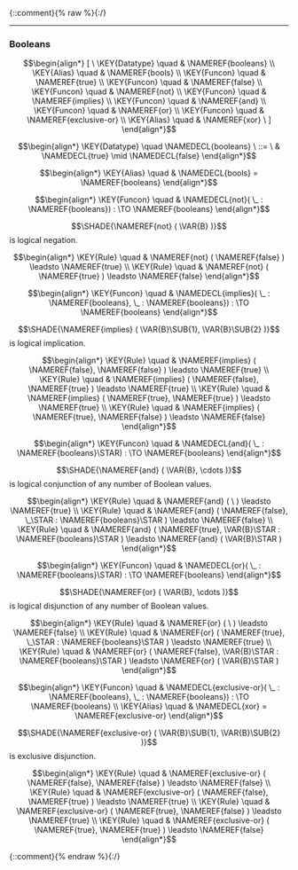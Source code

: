 {::comment}{% raw %}{:/}


----

### Booleans
               


$$\begin{align*}
  [ \
  \KEY{Datatype} \quad & \NAMEREF{booleans} \\
  \KEY{Alias} \quad & \NAMEREF{bools} \\
  \KEY{Funcon} \quad & \NAMEREF{true} \\
  \KEY{Funcon} \quad & \NAMEREF{false} \\
  \KEY{Funcon} \quad & \NAMEREF{not} \\
  \KEY{Funcon} \quad & \NAMEREF{implies} \\
  \KEY{Funcon} \quad & \NAMEREF{and} \\
  \KEY{Funcon} \quad & \NAMEREF{or} \\
  \KEY{Funcon} \quad & \NAMEREF{exclusive-or} \\
  \KEY{Alias} \quad & \NAMEREF{xor}
  \ ]
\end{align*}$$

$$\begin{align*}
  \KEY{Datatype} \quad 
  \NAMEDECL{booleans} 
  \ ::= \ &
  \NAMEDECL{true} \mid \NAMEDECL{false}
\end{align*}$$

$$\begin{align*}
  \KEY{Alias} \quad
  & \NAMEDECL{bools} = \NAMEREF{booleans}
\end{align*}$$

$$\begin{align*}
  \KEY{Funcon} \quad
  & \NAMEDECL{not}(
                       \_ : \NAMEREF{booleans}) 
    :  \TO \NAMEREF{booleans} 
\end{align*}$$


  $$\SHADE{\NAMEREF{not}
           (  \VAR{B} )}$$   is logical negation.


$$\begin{align*}
  \KEY{Rule} \quad
    & \NAMEREF{not}
        (  \NAMEREF{false} ) \leadsto 
        \NAMEREF{true}
\\
  \KEY{Rule} \quad
    & \NAMEREF{not}
        (  \NAMEREF{true} ) \leadsto 
        \NAMEREF{false}
\end{align*}$$

$$\begin{align*}
  \KEY{Funcon} \quad
  & \NAMEDECL{implies}(
                       \_ : \NAMEREF{booleans}, \_ : \NAMEREF{booleans}) 
    :  \TO \NAMEREF{booleans} 
\end{align*}$$


  $$\SHADE{\NAMEREF{implies}
           (  \VAR{B}\SUB{1}, 
                  \VAR{B}\SUB{2} )}$$ is logical implication.


$$\begin{align*}
  \KEY{Rule} \quad
    & \NAMEREF{implies}
        (  \NAMEREF{false}, 
               \NAMEREF{false} ) \leadsto 
        \NAMEREF{true}
\\
  \KEY{Rule} \quad
    & \NAMEREF{implies}
        (  \NAMEREF{false}, 
               \NAMEREF{true} ) \leadsto 
        \NAMEREF{true}
\\
  \KEY{Rule} \quad
    & \NAMEREF{implies}
        (  \NAMEREF{true}, 
               \NAMEREF{true} ) \leadsto 
        \NAMEREF{true}
\\
  \KEY{Rule} \quad
    & \NAMEREF{implies}
        (  \NAMEREF{true}, 
               \NAMEREF{false} ) \leadsto 
        \NAMEREF{false}
\end{align*}$$

$$\begin{align*}
  \KEY{Funcon} \quad
  & \NAMEDECL{and}(
                       \_ : \NAMEREF{booleans}\STAR) 
    :  \TO \NAMEREF{booleans} 
\end{align*}$$


  $$\SHADE{\NAMEREF{and}
           (  \VAR{B}, 
                  \cdots )}$$ is logical conjunction of any number of Boolean values.


$$\begin{align*}
  \KEY{Rule} \quad
    & \NAMEREF{and}
        (   \  ) \leadsto 
        \NAMEREF{true}
\\
  \KEY{Rule} \quad
    & \NAMEREF{and}
        (  \NAMEREF{false}, 
               \_\STAR : \NAMEREF{booleans}\STAR ) \leadsto 
        \NAMEREF{false}
\\
  \KEY{Rule} \quad
    & \NAMEREF{and}
        (  \NAMEREF{true}, 
               \VAR{B}\STAR : \NAMEREF{booleans}\STAR ) \leadsto 
        \NAMEREF{and}
          (  \VAR{B}\STAR )
\end{align*}$$

$$\begin{align*}
  \KEY{Funcon} \quad
  & \NAMEDECL{or}(
                       \_ : \NAMEREF{booleans}\STAR) 
    :  \TO \NAMEREF{booleans} 
\end{align*}$$


  $$\SHADE{\NAMEREF{or}
           (  \VAR{B}, 
                  \cdots )}$$ is logical disjunction of any number of Boolean values.


$$\begin{align*}
  \KEY{Rule} \quad
    & \NAMEREF{or}
        (   \  ) \leadsto 
        \NAMEREF{false}
\\
  \KEY{Rule} \quad
    & \NAMEREF{or}
        (  \NAMEREF{true}, 
               \_\STAR : \NAMEREF{booleans}\STAR ) \leadsto 
        \NAMEREF{true}
\\
  \KEY{Rule} \quad
    & \NAMEREF{or}
        (  \NAMEREF{false}, 
               \VAR{B}\STAR : \NAMEREF{booleans}\STAR ) \leadsto 
        \NAMEREF{or}
          (  \VAR{B}\STAR )
\end{align*}$$

$$\begin{align*}
  \KEY{Funcon} \quad
  & \NAMEDECL{exclusive-or}(
                       \_ : \NAMEREF{booleans}, \_ : \NAMEREF{booleans}) 
    :  \TO \NAMEREF{booleans} 
\\
  \KEY{Alias} \quad
  & \NAMEDECL{xor} = \NAMEREF{exclusive-or}
\end{align*}$$


  $$\SHADE{\NAMEREF{exclusive-or}
           (  \VAR{B}\SUB{1}, 
                  \VAR{B}\SUB{2} )}$$ is exclusive disjunction.


$$\begin{align*}
  \KEY{Rule} \quad
    & \NAMEREF{exclusive-or}
        (  \NAMEREF{false}, 
               \NAMEREF{false} ) \leadsto 
        \NAMEREF{false}
\\
  \KEY{Rule} \quad
    & \NAMEREF{exclusive-or}
        (  \NAMEREF{false}, 
               \NAMEREF{true} ) \leadsto 
        \NAMEREF{true}
\\
  \KEY{Rule} \quad
    & \NAMEREF{exclusive-or}
        (  \NAMEREF{true}, 
               \NAMEREF{false} ) \leadsto 
        \NAMEREF{true}
\\
  \KEY{Rule} \quad
    & \NAMEREF{exclusive-or}
        (  \NAMEREF{true}, 
               \NAMEREF{true} ) \leadsto 
        \NAMEREF{false}
\end{align*}$$



[Funcons-beta]: /CBS-beta/math/Funcons-beta
  "FUNCONS-BETA"
[Unstable-Funcons-beta]: /CBS-beta/math/Unstable-Funcons-beta
  "UNSTABLE-FUNCONS-BETA"
[Languages-beta]: /CBS-beta/math/Languages-beta
  "LANGUAGES-BETA"
[Unstable-Languages-beta]: /CBS-beta/math/Unstable-Languages-beta
  "UNSTABLE-LANGUAGES-BETA"
[CBS-beta]: /CBS-beta
  "CBS-BETA"
[Booleans.cbs]: https://github.com/plancomps/CBS-beta/blob/master/Funcons-beta/Values/Primitive/Booleans/Booleans.cbs
  "CBS SOURCE FILE ON GITHUB"
[PLAIN]: /CBS-beta/docs/Funcons-beta/Values/Primitive/Booleans
  "CBS SOURCE WEB PAGE"
 [PRETTY]: /CBS-beta/math/Funcons-beta/Values/Primitive/Booleans
  "CBS-KATEX WEB PAGE"
[PDF]: /CBS-beta/math/Funcons-beta/Values/Primitive/Booleans/Booleans.pdf
  "CBS-LATEX PDF FILE"
[PLanCompS Project]: https://plancomps.github.io
  "PROGRAMMING LANGUAGE COMPONENTS AND SPECIFICATIONS PROJECT HOME PAGE"
{::comment}{% endraw %}{:/}
